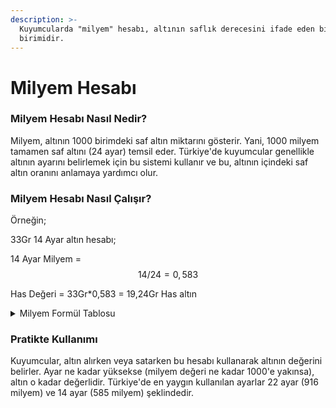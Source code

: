 ```yaml
---
description: >-
  Kuyumcularda "milyem" hesabı, altının saflık derecesini ifade eden bir ölçü
  birimidir.
---
```


# Milyem Hesabı

### Milyem Hesabı Nasıl Nedir?

Milyem, altının 1000 birimdeki saf altın miktarını gösterir. Yani, 1000 milyem tamamen saf altını (24 ayar) temsil eder. Türkiye'de kuyumcular genellikle altının ayarını belirlemek için bu sistemi kullanır ve bu, altının içindeki saf altın oranını anlamaya yardımcı olur.

### Milyem Hesabı Nasıl Çalışır?

Örneğin;

33Gr 14 Ayar altın hesabı;

14 Ayar Milyem = $$14/24 = 0,583$$

Has Değeri = 33Gr\*0,583 = 19,24Gr Has altın&#x20;



<details>

<summary>Milyem Formül Tablosu</summary>

<table><thead><tr><th width="68.0546875">Kod</th><th width="215.39453125">Tanım</th><th>Değer</th></tr></thead><tbody><tr><td>Au</td><td>Saf Altın Milyem</td><td>1000</td></tr><tr><td>Cr</td><td>Saf Altın Ayarı</td><td>24</td></tr><tr><td>Ac</td><td>1 Ayar -> Milyem</td><td><span class="math">Au/Cr</span></td></tr></tbody></table>



</details>





### Pratikte Kullanımı

Kuyumcular, altın alırken veya satarken bu hesabı kullanarak altının değerini belirler. Ayar ne kadar yüksekse (milyem değeri ne kadar 1000'e yakınsa), altın o kadar değerlidir. Türkiye'de en yaygın kullanılan ayarlar 22 ayar (916 milyem) ve 14 ayar (585 milyem) şeklindedir.





